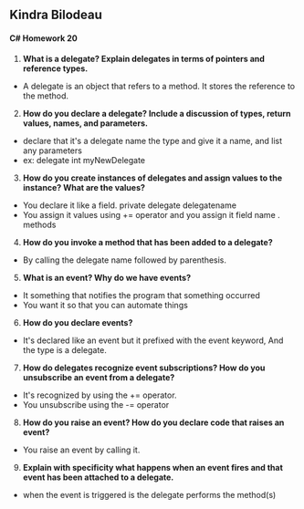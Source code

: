 ## Kindra Bilodeau
#### C# Homework 20

1. **What is a delegate? Explain delegates in terms of pointers and reference types.**
  - A delegate is an object that refers to a method. It stores the reference to the method.
2. **How do you declare a delegate? Include a discussion of types, return values, names, and parameters.**
  - declare that it's a delegate name the type and give it a name, and list any parameters
  - ex: delegate int myNewDelegate
3. **How do you create instances of delegates and assign values to the instance? What are the values?**
  - You declare it like a field. private delegate delegatename
  - You assign it values using += operator and you assign it field name . methods
4. **How do you invoke a method that has been added to a delegate?**
  - By calling the delegate name followed by parenthesis.
5. **What is an event? Why do we have events?**
  - It something that notifies the program that something occurred
  - You want it so that you can automate things
6. **How do you declare events?**
  - It's declared like an event but it prefixed with the event keyword, And the type is a delegate.
7. **How do delegates recognize event subscriptions? How do you unsubscribe an event from a delegate?**
  - It's recognized by using the += operator.
  - You unsubscribe using the -= operator  
8. **How do you raise an event? How do you declare code that raises an event?**
  - You raise an event by calling it.
9. **Explain with specificity what happens when an event fires and that event has been attached to a
delegate.**
  - when the event is triggered is the delegate performs the method(s)
